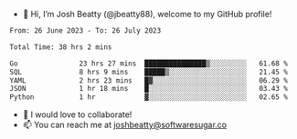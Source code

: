 - 👋 Hi, I’m Josh Beatty (@jbeatty88), welcome to my GitHub profile!

<!--START_SECTION:waka-->

```txt
From: 26 June 2023 - To: 26 July 2023

Total Time: 38 hrs 2 mins

Go               23 hrs 27 mins  ███████████████▒░░░░░░░░░   61.68 %
SQL              8 hrs 9 mins    █████▒░░░░░░░░░░░░░░░░░░░   21.45 %
YAML             2 hrs 23 mins   █▓░░░░░░░░░░░░░░░░░░░░░░░   06.29 %
JSON             1 hr 18 mins    █░░░░░░░░░░░░░░░░░░░░░░░░   03.43 %
Python           1 hr            ▓░░░░░░░░░░░░░░░░░░░░░░░░   02.65 %
```

<!--END_SECTION:waka-->

- 💞️ I would love to collaborate!
- 📫 You can reach me at joshbeatty@softwaresugar.co

<!---
jbeatty88/jbeatty88 is a ✨ special ✨ repository because its `README.md` (this file) appears on your GitHub profile.
You can click the Preview link to take a look at your changes.
--->
